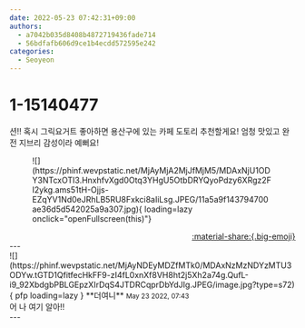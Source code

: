 ```yaml
---
date: 2022-05-23 07:42:31+09:00
authors:
  - a7042b035d8408b4872719436fade714
  - 56bdfafb606d9ce1b4ecdd572595e242
categories:
  - Seoyeon
---
```


# 1-15140477

<div class="post-container" markdown="1">
<div class="content-container md-sidebar__scrollwrap" markdown="1">

션!! 혹시 그릭요거트 좋아하면 용산구에 있는 카페 도토리 추천할게요! 엄청 맛있고 완전 지브리 감성이라 예뻐요!
<figure markdown="1">
![](https://phinf.wevpstatic.net/MjAyMjA2MjJfMjM5/MDAxNjU1ODY3NTcxOTI3.HnxhfvXgd0Otq3YHgU5OtbDRYQyoPdzy6XRgz2FI2ykg.ams51tH-Ojjs-EZqYV1Nd0eJRhLB5RU8Fxkci8aIiLsg.JPEG/11a5a9f143794700ae36d5d542025a9a307.jpg){ loading=lazy onclick="openFullscreen(this)"}
</figure>


</div>
</div>

<div style="text-align: right;" markdown="1">
<a href="https://weverse.io/fromis9/fanpost/1-15140477" style="text-align: right;">:material-share:{.big-emoji}</a>
</div>
---

<div class="comments-container md-sidebar__scrollwrap" markdown="1">
<div class="comment" markdown="1">
<div class='id-container' markdown="1">
![](https://phinf.wevpstatic.net/MjAyNDEyMDZfMTk0/MDAxNzMzNDYzMTU3ODYw.tGTD1QfitfecHkFF9-zI4fL0xnXf8VH8ht2j5Xh2a74g.QufL-i9_92XbdgbPBLGEpzXIrDqS4JTDRCqprDbYdJIg.JPEG/image.jpg?type=s72){ pfp loading=lazy }
**<span class="artist">더여니</span>** <small>May 23 2022, 07:43</small><br>
</div>
<div class='comment-body' markdown="1">
어 나 여기 알아!!
</div>
</div>
</div>
---
